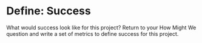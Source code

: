 # Define: Success

What would success look like for this project? Return to your How Might We question and write a set of metrics to define success for this project.

